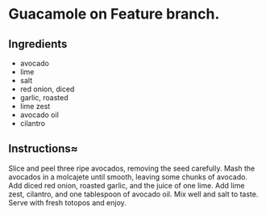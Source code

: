 # Guacamole on Feature branch.
## Ingredients
* avocado
* lime
* salt
* red onion, diced
* garlic, roasted
* lime zest
* avocado oil
* cilantro

## Instructions≈
Slice and peel three ripe avocados, removing the seed carefully. 
Mash the avocados in a molcajete until smooth, leaving some chunks of avocado. 
Add diced red onion, roasted garlic, and the juice of one lime. 
Add lime zest, cilantro, and one tablespoon of avocado oil. 
Mix well and salt to taste.
Serve with fresh totopos and enjoy.

